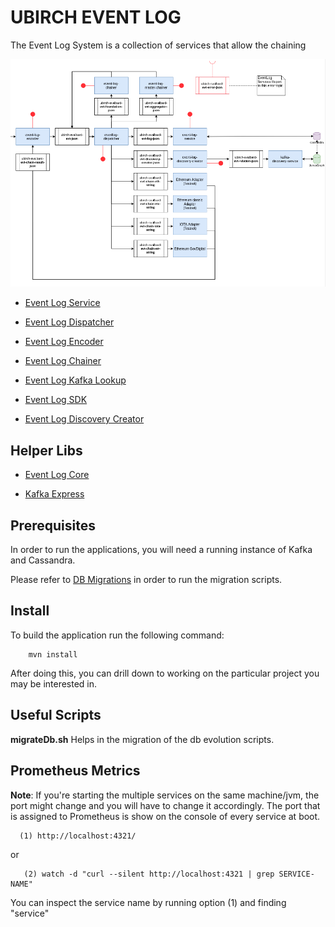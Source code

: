 # UBIRCH EVENT LOG

The Event Log System is a collection of services that allow the chaining

![Event Log Components](https://raw.githubusercontent.com/ubirch/ubirch-event-log/master/.images/event_log_pipeline_architecture.png "Event Log System")

* [Event Log Service](https://github.com/ubirch/ubirch-event-log/blob/master/event-log-service)

* [Event Log Dispatcher](https://github.com/ubirch/ubirch-event-log/blob/master/event-log-sdk)

* [Event Log Encoder](https://github.com/ubirch/ubirch-event-log/blob/master/event-log-sdk)

* [Event Log Chainer](https://github.com/ubirch/ubirch-event-log/blob/master/event-log-sdk)

* [Event Log Kafka Lookup](https://github.com/ubirch/ubirch-event-log/blob/master/event-log-sdk)

* [Event Log SDK](https://github.com/ubirch/ubirch-event-log/blob/master/event-log-sdk)

* [Event Log Discovery Creator](https://github.com/ubirch/ubirch-event-log/blob/master/event-log-discovery-creator)

## Helper Libs

* [Event Log Core](https://github.com/ubirch/ubirch-event-log/blob/master/event-log-core)

* [Kafka Express](https://github.com/ubirch/ubirch-kafka-express)

## Prerequisites 

In order to run the applications, you will need a running instance of Kafka and Cassandra. 

Please refer to [DB Migrations](https://github.com/ubirch/ubirch-cassandra-eval#db-migrations-management) in order to run the
migration scripts.

## Install

To build the application run the following command:

```
    mvn install
```

After doing this, you can drill down to working on the
particular project you may be interested in.

## Useful Scripts

**migrateDb.sh** Helps in the migration of the db evolution scripts.

## Prometheus Metrics

**Note**: If you're starting the multiple services on the same machine/jvm, the port might change and
you will have to change it accordingly. The port that is assigned to Prometheus is show on the console of 
every service at boot.

```
  (1) http://localhost:4321/
```

  or
   
```  
   (2) watch -d "curl --silent http://localhost:4321 | grep SERVICE-NAME"
```

You can inspect the service name by running option (1) and finding "service" 













